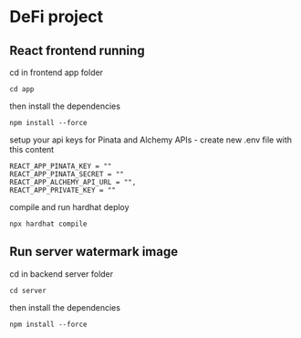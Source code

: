 # DeFi project
## React frontend running
cd in frontend app folder
```
cd app
```

then install the dependencies
```
npm install --force
```

setup your api keys for Pinata and Alchemy APIs - create new .env file with this content
```
REACT_APP_PINATA_KEY = ""
REACT_APP_PINATA_SECRET = ""
REACT_APP_ALCHEMY_API_URL = "",
REACT_APP_PRIVATE_KEY = "" 
```

compile and run hardhat deploy 
```
npx hardhat compile
```
## Run server watermark image
cd in backend server folder
```
cd server
```
then install the dependencies
```
npm install --force
```
